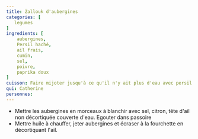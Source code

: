 ```yaml
---
title: Zallouk d'aubergines
categories: [
   legumes 
]
ingredients: [
    aubergines,
    Persil haché,
    ail frais,
    cumin,
    sel,
    poivre,
    paprika doux      
]
cuisson: Faire mijoter jusqu'à ce qu'il n'y ait plus d'eau avec persil haché, ail frais, cumin, sel, poivre, paprika doux.
qui: Catherine
personnes: 
---
```


* Mettre les aubergines en morceaux à blanchir avec sel, citron, tête d'ail non décortiquée couverte d'eau. Egouter dans passoire
* Mettre huile à chauffer, jeter aubergines et écraser à la fourchette en décortiquant l'ail.